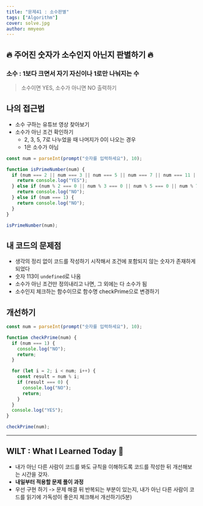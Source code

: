 ```yaml
---
title: "문제41 : 소수판별"
tags: ["Algorithm"]
cover: solve.jpg
author: mmyeon
---
```


## 🔥 주어진 숫자가 소수인지 아닌지 판별하기 🔥

### 소수 : 1보다 크면서 자기 자신이나 1로만 나눠지는 수

> 소수이면 YES, 소수가 아니면 NO 출력하기

## 나의 접근법

- 소수 구하는 유튜브 영상 찾아보기
- 소수가 아닌 조건 확인하기
  - 2, 3, 5, 7로 나누었을 때 나머지가 0이 나오는 경우
  - 1은 소수가 아님

```js
const num = parseInt(prompt("숫자를 입력하세요"), 10);

function isPrimeNumber(num) {
  if (num === 2 || num === 3 || num === 5 || num === 7 || num === 11 || num === 13) {
    return console.log("YES");
  } else if (num % 2 === 0 || num % 3 === 0 || num % 5 === 0 || num % 7 === 0) {
    return console.log("NO");
  } else if (num === 1) {
    return console.log("NO");
  }
}

isPrimeNumber(num);
```

## 내 코드의 문제점

- 생각의 정리 없이 코드를 작성하기 시작해서 조건에 포함되지 않는 숫자가 존재하게 되었다
- 숫자 113이 `undefined`로 나옴
- 소수가 아닌 조건만 정의내리고 나면, 그 외에는 다 소수가 됨
- 소수인지 체크하는 함수이므로 함수명 checkPrime으로 변경하기

## 개선하기

```js
const num = parseInt(prompt("숫자를 입력하세요"), 10);

function checkPrime(num) {
  if (num === 1) {
    console.log("NO");
    return;
  }

  for (let i = 2; i < num; i++) {
    const result = num % i;
    if (result === 0) {
      console.log("NO");
      return;
    }
  }
  console.log("YES");
}

checkPrime(num);
```

---

## WILT : What I Learned Today 🤔

- 내가 아닌 다른 사람이 코드를 봐도 규칙을 이해하도록 코드를 작성한 뒤 개선해보는 시간을 갖자.
- **내일부터 적용할 문제 풀이 과정**
- 우선 구현 하기 -> 문제 해결 뒤 반복되는 부분이 있는지, 내가 아닌 다른 사람이 코드를 읽기에 가독성이 좋은지 체크해서 개선하기(5분)
